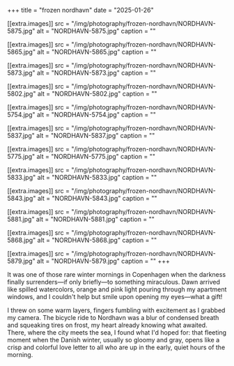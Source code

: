 +++
title = "frozen nordhavn"
date = "2025-01-26"

[[extra.images]]
src = "/img/photography/frozen-nordhavn/NORDHAVN-5875.jpg"
alt = "NORDHAVN-5875.jpg"
caption = ""

[[extra.images]]
src = "/img/photography/frozen-nordhavn/NORDHAVN-5865.jpg"
alt = "NORDHAVN-5865.jpg"
caption = ""

[[extra.images]]
src = "/img/photography/frozen-nordhavn/NORDHAVN-5873.jpg"
alt = "NORDHAVN-5873.jpg"
caption = ""

[[extra.images]]
src = "/img/photography/frozen-nordhavn/NORDHAVN-5802.jpg"
alt = "NORDHAVN-5802.jpg"
caption = ""

[[extra.images]]
src = "/img/photography/frozen-nordhavn/NORDHAVN-5754.jpg"
alt = "NORDHAVN-5754.jpg"
caption = ""

[[extra.images]]
src = "/img/photography/frozen-nordhavn/NORDHAVN-5837.jpg"
alt = "NORDHAVN-5837.jpg"
caption = ""

[[extra.images]]
src = "/img/photography/frozen-nordhavn/NORDHAVN-5775.jpg"
alt = "NORDHAVN-5775.jpg"
caption = ""

[[extra.images]]
src = "/img/photography/frozen-nordhavn/NORDHAVN-5833.jpg"
alt = "NORDHAVN-5833.jpg"
caption = ""

[[extra.images]]
src = "/img/photography/frozen-nordhavn/NORDHAVN-5843.jpg"
alt = "NORDHAVN-5843.jpg"
caption = ""

[[extra.images]]
src = "/img/photography/frozen-nordhavn/NORDHAVN-5881.jpg"
alt = "NORDHAVN-5881.jpg"
caption = ""

[[extra.images]]
src = "/img/photography/frozen-nordhavn/NORDHAVN-5868.jpg"
alt = "NORDHAVN-5868.jpg"
caption = ""

[[extra.images]]
src = "/img/photography/frozen-nordhavn/NORDHAVN-5879.jpg"
alt = "NORDHAVN-5879.jpg"
caption = ""
+++

It was one of those rare winter mornings in Copenhagen when the darkness finally surrenders—if only briefly—to something miraculous. Dawn arrived like spilled watercolors, orange and pink light pouring through my apartment windows, and I couldn't help but smile upon opening my eyes—what a gift!

I threw on some warm layers, fingers fumbling with excitement as I grabbed my camera. The bicycle ride to Nordhavn was a blur of condensed breath and squeaking tires on frost, my heart already knowing what awaited. There, where the city meets the sea, I found what I'd hoped for: that fleeting moment when the Danish winter, usually so gloomy and gray, opens like a crisp and colorful love letter to all who are up in the early, quiet hours of the morning.

